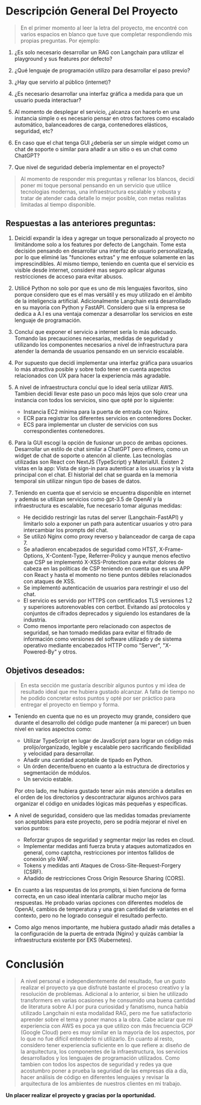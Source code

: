# Descripción General Del Proyecto

> En el primer momento al leer la letra del proyecto, me encontré con varios espacios en blanco que tuve que completar respondiendo mis propias preguntas. Por ejemplo:

1. ¿Es solo necesario desarrollar un RAG con Langchain para utilizar el playground y sus features por defecto?

2. ¿Qué lenguaje de programación utilizo para desarrollar el paso previo?

3. ¿Hay que servirlo al público (internet)?

4. ¿Es necesario desarrollar una interfaz gráfica a medida para que un usuario pueda interactuar?

5. Al momento de desplegar el servicio, ¿alcanza con hacerlo en una instancia simple o es necesario pensar en otros factores como escalado automático, balanceadores de carga, contenedores elásticos, seguridad, etc?

6. En caso que el chat tenga GUI ¿debería ser un simple widget como un chat de soporte o similar para añadir a un sitio o es un chat como ChatGPT?

7. Que nivel de seguridad debería implementar en el proyecto?

> Al momento de responder mis preguntas y rellenar los blancos, decidí poner mi toque personal pensando en un servicio que utilice tecnologias modernas, una infraestructura escalable y robusta y tratar de atender cada detalle lo mejor posible, con metas realistas limitadas al tiempo disponible.

## Respuestas a las anteriores preguntas:

1. Deicidí expandir la idea y agregar un toque personalizado al proyecto no limitándome solo a los features por defecto de Langchain. Tome esta decisión pensando en desarrollar una interfaz de usuario personalizada, por lo que eliminé las "funciones extras" y me enfoque solamente en las imprescindibles. Al mismo tiempo, teniendo en cuenta que el servicio es visible desde internet, consideré mas seguro aplicar algunas restricciones de acceso para evitar abusos.

2. Utilicé Python no solo por que es uno de mis lenguajes favoritos, sino porque considero que es el mas versátil y es muy utilizado en el ámbito de la inteligencia artificial. Adicionalmente Langchain está desarrollado en su mayoría con Python y FastAPI. Considero que si la empresa se dedica a A.I es una ventaja comenzar a desarrollar los servicios en este lenguaje de programación.

3. Concluí que exponer el servicio a internet sería lo más adecuado. Tomando las precauciones necesarias, medidas de seguridad y utilizando los componentes necesarios a nivel de infraestructura para atender la demanda de usuarios pensando en un servicio escalable.

4. Por supuesto que decidí implementar una interfaz gráfica para usuarios lo más atractiva posible y sobre todo tener en cuenta aspectos relacionados con UX para hacer la experiencia más agradable.

5. A nivel de infraestructura concluí que lo ideal sería utilizar AWS. Tambien decidí llevar este paso un poco más lejos que solo crear una instancia con todos los servicios, sino que opté por lo siguiente: 
    - Instancia EC2 mínima para la puerta de entrada con Nginx.
    - ECR para registrar los diferentes servicios en contenedores Docker. 
    - ECS para implementar un cluster de servicios con sus correspondientes contenedores.

6. Para la GUI escogí la opción de fusionar un poco de ambas opciones. Desarrollar un estilo de chat similar a ChatGPT pero efímero, como un widget de chat de soporte o atencón al cliente. Las tecnologías utilizadas son React con NextJS (TypeScript) y MaterialUI. Existen 2 vistas en la app: Vista de sign-in para autenticar a los usuarios y la vista principal con el chat. El historial del chat se guarda en la memoria temporal sin utilizar ningun tipo de bases de datos.

7. Teniendo en cuenta que el servicio se encuentra disponible en internet y además se utilizan servicios como gpt-3.5 de OpenAI y la infraestructura es escalable, fue necesario tomar algunas medidas: 
    - He decidido restringir las rutas del server (Langchain-FastAPI) y limitarlo solo a exponer un path para autenticar usuarios y otro para intercambiar los prompts del chat. 
    - Se utilizó Nginx como proxy reverso y balanceador de carga de capa 7.
    - Se añadieron encabezados de seguridad como HTST, X-Frame-Options, X-Content-Type, Referrer-Policy y aunque menos efectivo que CSP se implementó X-XSS-Protection para evitar dolores de cabeza en las políticas de CSP teniendo en cuenta que es una APP con React y hasta el momento no tiene puntos débiles relacionados con ataques de XSS.
    - Se implementó autenticación de usuarios para restringir el uso del chat.
    - El servicio es servido por HTTPS con certificados TLS versiones 1.2 y superiores autorenovables con certbot. Evitando así protocolos y conjuntos de cifrados deprecados y siguiendo los estandares de la industria.
    - Como menos importante pero relacionado con aspectos de seguridad, se han tomado medidas para evitar el filtrado de información como versiones del software utilizado y de sistema operativo mediante encabezados HTTP como "Server", "X-Powered-By" y otros.

## Objetivos deseados:

> En esta sección me gustaría describir algunos puntos y mi idea de resultado ideal que me hubiera gustado alcanzar. A falta de tiempo no he podido concretar estos puntos y opté por ser práctico para entregar el proyecto en tiempo y forma.

- Teniendo en cuenta que no es un proyecto muy grande, considero que durante el desarrollo del código pude mantener (a mi parecer) un buen nivel en varios aspectos como: 
    - Utilizar TypeScript en lugar de JavaScript para lograr un código más prolijo/organizado, legible y escalable pero sacrificando flexibilidad y velocidad para desarrollar.
    - Añadir una cantidad aceptable de tipado en Python.
    - Un órden decente/bueno en cuanto a la estructura de directorios y segmentación de módulos. 
    - Un servicio estable.
   
    Por otro lado, me hubiera gustado tener aún más atención a detalles en el orden de los directorios y descontracturar algunos archivos para organizar el código en unidades lógicas más pequeñas y especificas.

- A nivel de seguridad, considero que las medidas tomadas previamente son aceptables para este proyecto, pero se podría mejorar el nivel en varios puntos:
    - Reforzar grupos de seguridad y segmentar mejor las redes en cloud.
    - Implementar medidas anti fuerza bruta y ataques automatizados en general, como captcha, restricciones por intentos fallidos de conexión y/o WAF.
    - Tokens y medidas anti Ataques de Cross-Site-Request-Forgery (CSRF).
    - Añadido de restricciones Cross Origin Resource Sharing (CORS).

- En cuanto a las respuestas de los prompts, si bien funciona de forma correcta, en un caso ideal intentaría calibrar mucho mejor las respuestas. He probado varias opciones con diferentes modelos de OpenAI, cambios de temperatura y una gran cantidad de variantes en el contexto, pero no he logrado conseguir el resultado perfecto.

- Como algo menos importante, me hubiera gustado añadir más detalles a la configuración de la puerta de entrada (Nginx) y quizás cambiar la infraestructura existente por EKS (Kubernetes).

# Conclusión

> A nivel personal e independientemente del resultado, fue un gusto realizar el proyecto ya que disfruté bastante el proceso creativo y la resolución de problemas. Adicional a lo anterior, si bien he utilizado transformers en varias ocasiones y he consumido una buena cantidad de literatura sobre A.I por pura curiosidad y fanatismo, nunca había utilizado Langchain ni esta modalidad RAG, pero me fue satisfactorio aprender sobre el tema y poner manos a la obra. Cabe aclarar que mi experiencia con AWS es poca ya que utilizo con más frecuencia GCP (Google Cloud) pero es muy similar en la mayoría de los aspectos, por lo que no fue difícil entenderlo ni utilizarlo. En cuanto al resto, considero tener experiencia suficiente en lo que refiere a: diseño de la arquitectura, los componentes de la infraestructura, los servicios desarrollados y los lenguajes de programación utilizados. Como tambien con todos los aspectos de seguridad y redes ya que acostumbro poner a prueba la seguridad de las empresas día a día, hacer análisis de código en diferentes lenguajes y revisar la arquitectura de los ambientes de nuestros clientes en mi trabajo. 

<strong>Un placer realizar el proyecto y gracias por la oportunidad.</strong>
